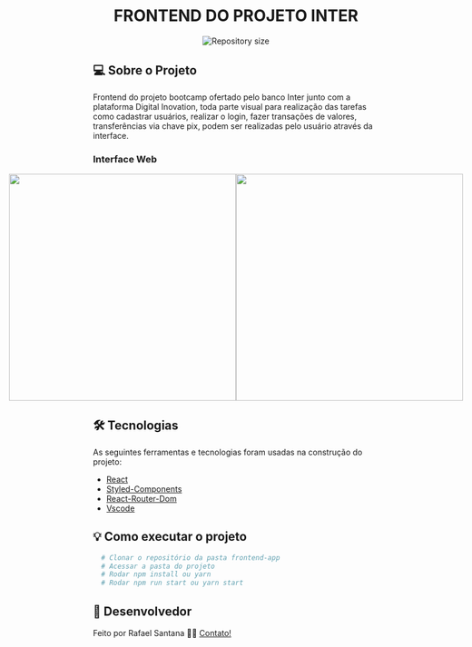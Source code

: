 <h1 align="center">
  FRONTEND DO PROJETO INTER
</h1>

<p align="center">
  <img alt="Repository size" src="https://img.shields.io/static/v1?label=Last%20commit&message=December&color=yellowgreen&style=for-the-badge&logo=Slack">
</p>

## 💻 Sobre o Projeto

Frontend do projeto bootcamp ofertado pelo banco Inter junto com a plataforma Digital Inovation, toda parte visual para realização das tarefas como cadastrar usuários, realizar o login, fazer transações de valores, transferências via chave pix, podem ser realizadas pelo usuário através da interface.

### Interface Web

<p align="center" style="display: flex; align-items: flex-start; justify-content: center;">
  <img src="https://imgur.com/Dhbnk5E" width="400px"/>
  <img src="https://imgur.com/jd4Lwlb" width="400px"/>
</p>

## 🛠 Tecnologias

As seguintes ferramentas e tecnologias foram usadas na construção do projeto:

- [React][react]
- [Styled-Components][styledcomponents]
- [React-Router-Dom][reactrouter]
- [Vscode][vscode]

## 💡 Como executar o projeto

```bash
  # Clonar o repositório da pasta frontend-app
  # Acessar a pasta do projeto
  # Rodar npm install ou yarn
  # Rodar npm run start ou yarn start
```

## 📝 Desenvolvedor

Feito por Rafael Santana 👋🏽 [Contato!](https://www.linkedin.com/in/rafael-c-santana/)

[react]: https://pt-br.reactjs.org/
[styledcomponents]: https://styled-components.com/
[Vscode]: https://code.visualstudio.com/
[reactrouter]: https://v5.reactrouter.com/web/guides/quick-start